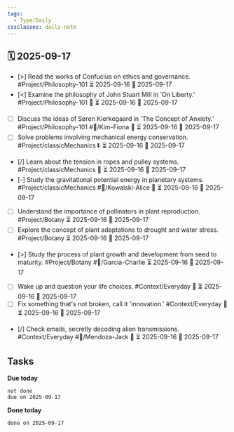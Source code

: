 ```yaml
---
tags:
  - Type/Daily
cssclasses: daily-note
---
```


## 🗓️ 2025-09-17

- [>] Read the works of Confucius on ethics and governance. #Project/Philosophy-101 ⏳ 2025-09-16 📅 2025-09-17
- [<] Examine the philosophy of John Stuart Mill in 'On Liberty.' #Project/Philosophy-101 🔺 ⏳ 2025-09-16 📅 2025-09-17
- [ ] Discuss the ideas of Søren Kierkegaard in 'The Concept of Anxiety.' #Project/Philosophy-101 #👤/Kim-Fiona 🔼 ⏳ 2025-09-16 📅 2025-09-17
- [ ] Solve problems involving mechanical energy conservation. #Project/classicMechanics ⏬ ⏳ 2025-09-16 📅 2025-09-17
- [/] Learn about the tension in ropes and pulley systems. #Project/classicMechanics 🔽 ⏳ 2025-09-16 📅 2025-09-17
- [-] Study the gravitational potential energy in planetary systems. #Project/classicMechanics #👤/Kowalski-Alice 🔽 ⏳ 2025-09-16 📅 2025-09-17
- [ ] Understand the importance of pollinators in plant reproduction. #Project/Botany ⏳ 2025-09-16 📅 2025-09-17
- [ ] Explore the concept of plant adaptations to drought and water stress. #Project/Botany ⏳ 2025-09-16 📅 2025-09-17
- [>] Study the process of plant growth and development from seed to maturity. #Project/Botany #👤/Garcia-Charlie ⏳ 2025-09-16 📅 2025-09-17
- [ ] Wake up and question your life choices. #Context/Everyday 🔺 ⏳ 2025-09-16 📅 2025-09-17
- [ ] Fix something that's not broken, call it 'innovation.' #Context/Everyday 🔼 ⏳ 2025-09-16 📅 2025-09-17
- [/] Check emails, secretly decoding alien transmissions. #Context/Everyday #👤/Mendoza-Jack 🔺 ⏳ 2025-09-16 📅 2025-09-17

## Tasks

**Due today**

```tasks
not done
due on 2025-09-17
```

**Done today**

```tasks
done on 2025-09-17
```
            